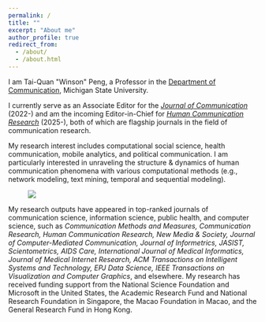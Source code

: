 ```yaml
---
permalink: /
title: ""
excerpt: "About me"
author_profile: true
redirect_from: 
  - /about/
  - /about.html
---
```


I am Tai-Quan "Winson" Peng, a Professor in the [Department of Communication](https://comartsci.msu.edu/our-people/taiquan-winson-peng), Michigan State University. 

I currently serve as an Associate Editor for the *[Journal of Communication](https://academic.oup.com/joc?login=false)* (2022-) and am the incoming Editor-in-Chief for *[Human Communication Research](https://academic.oup.com/hcr?login=false)* (2025-), both of which are flagship journals in the field of communication research.

My research interest includes computational social science, health communication, mobile analytics, and political communication. I am particularly interested in unraveling the structure & dynamics of human communication phenomena with various computational methods (e.g., network modeling, text mining, temporal and sequential modeling).

<figure>
  <img src="/assets/images/my-research-summary.png">
</figure>

My research outputs have appeared in top-ranked journals of communication science, information science, public health, and computer science, such as *Communication Methods and Measures, Communication Research, Human Communication Research, New Media & Society, Journal of Computer-Mediated Communication, Journal of Informetrics, JASIST, Scientometrics, AIDS Care, International Journal of Medical Informatics, Journal of Medical Internet Research, ACM Transactions on Intelligent Systems and Technology, EPJ Data Science, IEEE Transactions on Visualization and Computer Graphics*, and elsewhere. My research has received funding support from the National Science Foundation and Microsoft in the United States, the Academic Research Fund and National Research Foundation in Singapore, the Macao Foundation in Macao, and the General Research Fund in Hong Kong.
